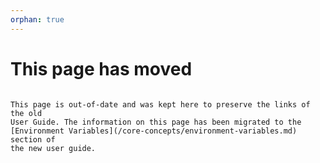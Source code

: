 ```yaml
---
orphan: true
---
```


# This page has moved

```{attention}

This page is out-of-date and was kept here to preserve the links of the old
User Guide. The information on this page has been migrated to the
[Environment Variables](/core-concepts/environment-variables.md) section of
the new user guide.
```
